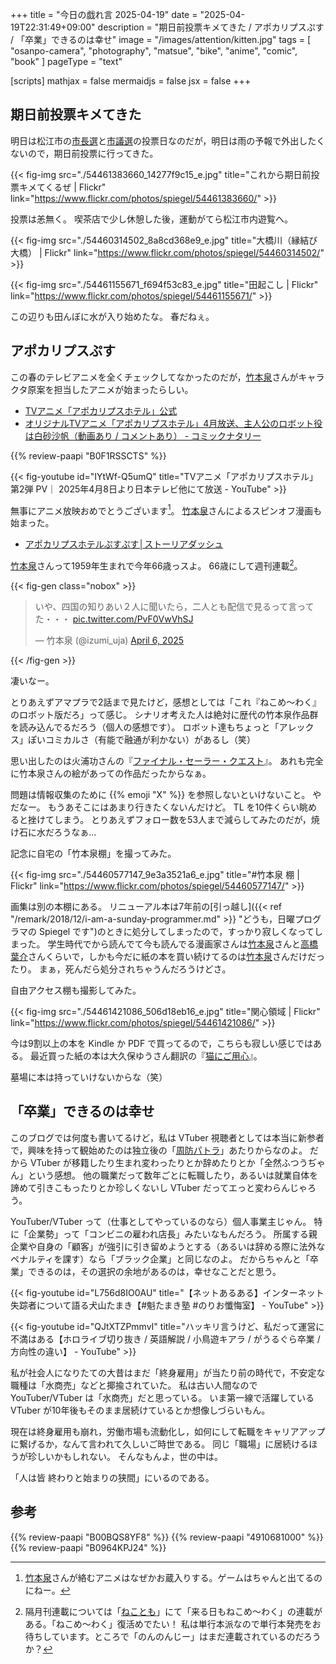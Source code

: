 +++
title = "今日の戯れ言 2025-04-19"
date =  "2025-04-19T22:31:49+09:00"
description = "期日前投票キメてきた / アポカリプスぷす / 「卒業」できるのは幸せ"
image = "/images/attention/kitten.jpg"
tags = [ "osanpo-camera", "photography", "matsue", "bike", "anime", "comic", "book" ]
pageType = "text"

[scripts]
  mathjax = false
  mermaidjs = false
  jsx = false
+++

## 期日前投票キメてきた

明日は松江市の[市長選](https://go2senkyo.com/local/senkyo/22179 "松江市長選挙 - 2025年04月20日投票 | 島根県松江市 | 選挙ドットコム")と[市議選](https://go2senkyo.com/local/senkyo/22180 "松江市議会議員選挙 - 2025年04月20日投票 | 島根県松江市 | 選挙ドットコム")の投票日なのだが，明日は雨の予報で外出したくないので，期日前投票に行ってきた。

{{< fig-img src="./54461383660_14277f9c15_e.jpg" title="これから期日前投票キメてくるぜ | Flickr" link="https://www.flickr.com/photos/spiegel/54461383660/" >}}

投票は恙無く。
喫茶店で少し休憩した後，運動がてら松江市内遊覧へ。

{{< fig-img src="./54460314502_8a8cd368e9_e.jpg" title="大橋川（縁結び大橋） | Flickr" link="https://www.flickr.com/photos/spiegel/54460314502/" >}}

{{< fig-img src="./54461155671_f694f53c83_e.jpg" title="田起こし | Flickr" link="https://www.flickr.com/photos/spiegel/54461155671/" >}}

この辺りも田んぼに水が入り始めたな。
春だねぇ。

## アポカリプスぷす

この春のテレビアニメを全くチェックしてなかったのだが，[竹本泉]さんがキャラクタ原案を担当したアニメが始まったらしい。

- [TVアニメ「アポカリプスホテル」公式](https://apocalypse-hotel.jp/)
- [オリジナルTVアニメ「アポカリプスホテル」4月放送、主人公のロボット役は白砂沙帆（動画あり / コメントあり） - コミックナタリー](https://natalie.mu/comic/news/608843)

{{% review-paapi "B0F1RSSCTS" %}} <!-- アニメ アポカリプスホテル 竹本泉 -->

{{< fig-youtube id="IYtWf-Q5umQ" title="TVアニメ「アポカリプスホテル」第2弾 PV｜ 2025年4月8日より日本テレビ他にて放送 - YouTube" >}}

無事にアニメ放映おめでとうございます[^a1]。
[竹本泉]さんによるスピンオフ漫画も始まった。

[^a1]: [竹本泉]さんが絡むアニメはなぜかお蔵入りする。ゲームはちゃんと出てるのにねー。

- [アポカリプスホテルぷすぷす│ストーリアダッシュ](https://storia.takeshobo.co.jp/manga/apo_hotel/)

[竹本泉]さんって1959年生まれで今年66歳っスよ。
66歳にして週刊連載[^it1]。

[^it1]: 隔月刊連載については「[ねことも](https://www.daitosha.jp/category.php?key=400 "ねことも　［偶数月16日発売］｜大都社")」にて「来る日もねこめ～わく」の連載がある。「ねこめ～わく」復活めでたい！ 私は単行本派なので単行本発売をお待ちしています。ところで「のんのんじー」はまだ連載されているのだろうか？

{{< fig-gen class="nobox" >}}
<blockquote class="twitter-tweet"><p lang="ja" dir="ltr">いや、四国の知りあい２人に聞いたら，二人とも配信で見るって言ってた・・・ <a href="https://t.co/PvF0VwVhSJ">pic.twitter.com/PvF0VwVhSJ</a></p>&mdash; 竹本泉 (@izumi_uja) <a href="https://twitter.com/izumi_uja/status/1908716726604489195?ref_src=twsrc%5Etfw">April 6, 2025</a></blockquote> <script async src="https://platform.twitter.com/widgets.js" charset="utf-8"></script>
{{< /fig-gen >}}

凄いなー。

とりあえずアマプラで2話まで見たけど，感想としては「これ『ねこめ〜わく』のロボット版だろ」って感じ。
シナリオ考えた人は絶対に歴代の竹本泉作品群を読み込んでるだろう（個人の感想です）。
ロボット達もちょっと「アレックス」ぽいコミカルさ（有能で融通が利かない）があるし（笑）

思い出したのは火浦功さんの『[ファイナル・セーラー・クエスト](https://www.amazon.co.jp/dp/B00BQS8YF8?tag=baldandersinf-22&linkCode=ogi&th=1&psc=1 "Amazon.co.jp: ファイナル・セーラー・クエスト【補完計画】 eBook : 火浦功, 竹本泉: 本")』。
あれも完全に竹本泉さんの絵があっての作品だったからなぁ。

問題は情報収集のために {{% emoji "X" %}} を参照しないといけないこと。
やだなー。
もうあそこにはあまり行きたくないんだけど。
TL を10件くらい眺めると挫けてしまう。
とりあえずフォロー数を53人まで減らしてみたのだが，焼け石に水だろうなぁ...

記念に自宅の「竹本泉棚」を撮ってみた。

{{< fig-img src="./54460577147_9e3a3521a6_e.jpg" title="#竹本泉 棚 | Flickr" link="https://www.flickr.com/photos/spiegel/54460577147/" >}}

画集は別の本棚にある。
リニューアル本は7年前の[引っ越し]({{< ref "/remark/2018/12/i-am-a-sunday-programmer.md" >}} "どうも，日曜プログラマの Spiegel です")のときに処分してしまったので，すっかり寂しくなってしまった。
学生時代でから読んでて今も読んでる漫画家さんは[竹本泉]さんと[高橋葉介]さんくらいで，しかも今だに紙の本を買い続けてるのは[竹本泉]さんだけだったり。
まぁ，死んだら処分されちゃうんだろうけどさ。

自由アクセス棚も撮影してみた。

{{< fig-img src="./54461421086_506d18eb16_e.jpg" title="関心領域 | Flickr" link="https://www.flickr.com/photos/spiegel/54461421086/" >}}

今は9割以上の本を Kindle か PDF で買ってるので，こちらも寂しい感じではある。
最近買った紙の本は大久保ゆうさん翻訳の『[猫にご用心](https://www.amazon.co.jp/dp/4910681000?tag=baldandersinf-22&linkCode=ogi&th=1&psc=1 "猫にご用心 知られざる猫文学の世界 (soyogo books) | 大久保ゆう, 大久保ゆう, ウィリアム・ボールドウィン, ウィリアム・クーム, ジョン・ダンロップ, マリオン・フローレンス・ランシング, アビー・モートン・ディアズ, モード・D・ハヴィランド |本 | 通販 | Amazon")』。

墓場に本は持っていけないからな（笑）

## 「卒業」できるのは幸せ

このブログでは何度も書いてるけど，私は VTuber 視聴者としては本当に新参者で，興味を持って観始めたのは独立後の「[周防パトラ](https://www.youtube.com/@Patra_Suou "Patra Channel / 周防パトラ - YouTube")」あたりからなのよ。
だから VTuber が移籍したり生まれ変わったりとか辞めたりとか「全然ふつうぢゃん」という感想。
他の職業だって数年ごとに転職したり，あるいは就業自体を諦めて引きこもったりとか珍しくないし VTuber だってエっと変わらんじゃろう。

YouTuber/VTuber って（仕事としてやっているのなら）個人事業主じゃん。
特に「企業勢」って「コンビニの雇われ店長」みたいなもんだろう。
所属する親企業や自身の「顧客」が強引に引き留めようとする（あるいは辞める際に法外なペナルティを課す）なら「ブラック企業」と同じなのよ。
だからちゃんと「卒業」できるのは，その選択の余地があるのは，幸せなことだと思う。

{{< fig-youtube id="L756d8IO0AU" title="【ネットあるある】インターネット失踪者について語る犬山たまき【#魁たまき塾 #のりお懺悔室】 - YouTube" >}}

{{< fig-youtube id="QJtXTZPmmvI" title="ハッキリ言うけど、私だって運営に不満はある【ホロライブ切り抜き / 英語解説 / 小鳥遊キアラ / がうるぐら卒業 / 方向性の違い】 - YouTube" >}}

私が社会人になりたての大昔はまだ「終身雇用」が当たり前の時代で，不安定な職種は「水商売」などと揶揄されていた。
私は古い人間なので YouTuber/VTuber は「水商売」だと思っている。
いま第一線で活躍している VTuber が10年後もそのまま居続けているとか想像しづらいもん。

現在は終身雇用も崩れ，労働市場も流動化し，如何にして転職をキャリアアップに繋げるか，なんて言われて久しいご時世である。
同じ「職場」に居続けるほうが珍しいかもしれない。
そんなもんよ，世の中は。

「人は皆 終わりと始まりの狭間」にいるのである。

[竹本泉]: https://x.com/izumi_uja "竹本泉（@izumi_uja）さん / X"
[高橋葉介]: http://blog.livedoor.jp/planet_of_blackness/ "高橋葉介ウヱブサイト"

## 参考

{{% review-paapi "B00BQS8YF8" %}} <!-- ファイナル・セーラー・クエスト【補完計画】 火浦功 竹本泉 -->
{{% review-paapi "4910681000" %}} <!-- 猫にご用心 大久保ゆう翻訳 -->
{{% review-paapi "B0964KPJ24" %}} <!-- エルの唄 -->
